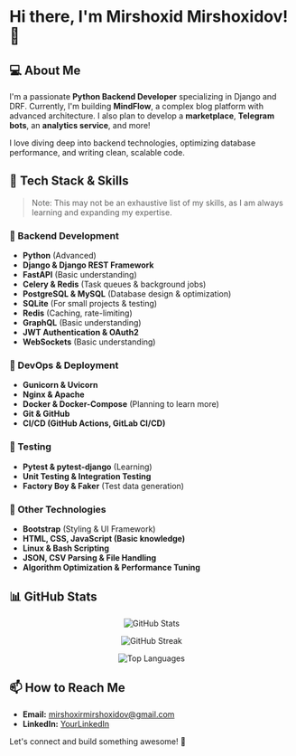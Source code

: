 # Hi there, I'm Mirshoxid Mirshoxidov! 👋

## 💻 About Me
I'm a passionate **Python Backend Developer** specializing in Django and DRF. Currently, I'm building **MindFlow**, a complex blog platform with advanced architecture. I also plan to develop a **marketplace**, **Telegram bots**, an **analytics service**, and more!

I love diving deep into backend technologies, optimizing database performance, and writing clean, scalable code.

## 🚀 Tech Stack & Skills
> Note: This may not be an exhaustive list of my skills, as I am always learning and expanding my expertise.
### 🔹 Backend Development
- **Python** (Advanced)
- **Django & Django REST Framework**
- **FastAPI** (Basic understanding)
- **Celery & Redis** (Task queues & background jobs)
- **PostgreSQL & MySQL** (Database design & optimization)
- **SQLite** (For small projects & testing)
- **Redis** (Caching, rate-limiting)
- **GraphQL** (Basic understanding)
- **JWT Authentication & OAuth2**
- **WebSockets** (Basic understanding)

### 🔹 DevOps & Deployment
- **Gunicorn & Uvicorn**
- **Nginx & Apache**
- **Docker & Docker-Compose** (Planning to learn more)
- **Git & GitHub**
- **CI/CD (GitHub Actions, GitLab CI/CD)**

### 🔹 Testing
- **Pytest & pytest-django** (Learning)
- **Unit Testing & Integration Testing**
- **Factory Boy & Faker** (Test data generation)

### 🔹 Other Technologies
- **Bootstrap** (Styling & UI Framework)
- **HTML, CSS, JavaScript (Basic knowledge)**
- **Linux & Bash Scripting**
- **JSON, CSV Parsing & File Handling**
- **Algorithm Optimization & Performance Tuning**

## 📊 GitHub Stats
<p align="center">
  <img src="https://github-readme-stats.vercel.app/api?username=Mirshohid1&show_icons=true&theme=dark&hide_border=true&count_private=true" alt="GitHub Stats"/>
</p>
<p align="center">
  <img src="https://github-readme-streak-stats.herokuapp.com/?user=Mirshohid1&theme=dark&hide_border=true" alt="GitHub Streak"/>
</p>
<p align="center">
  <img src="https://github-readme-stats.vercel.app/api/top-langs/?username=Mirshohid1&layout=compact&theme=dark&hide_border=true" alt="Top Languages"/>
</p>

## 📫 How to Reach Me
- **Email:** mirshoxirmirshoxidov@gmail.com
- **LinkedIn:** [YourLinkedIn](https://www.linkedin.com/in/yourprofile)

Let's connect and build something awesome! 🚀

